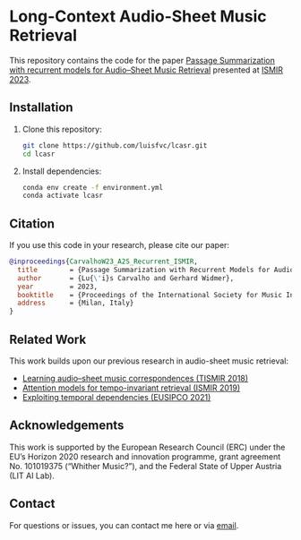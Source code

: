 # Long-Context Audio-Sheet Music Retrieval
This repository contains the code for the paper [Passage Summarization with recurrent models for Audio–Sheet Music Retrieval](https://arxiv.org/abs/2309.12111) presented at [ISMIR 2023](https://ismir2023.ismir.net/).

## Installation
1. Clone this repository:
   ```bash
   git clone https://github.com/luisfvc/lcasr.git
   cd lcasr
   ```

2. Install dependencies:
   ```bash
   conda env create -f environment.yml
   conda activate lcasr
   ```
## Citation
If you use this code in your research, please cite our paper:
```bibtex
@inproceedings{CarvalhoW23_A2S_Recurrent_ISMIR,
  title        = {Passage Summarization with Recurrent Models for Audio-Sheet Music Retrieval},
  author       = {Lu{\'i}s Carvalho and Gerhard Widmer},
  year         = 2023,
  booktitle    = {Proceedings of the International Society for Music Information Retrieval Conference (ISMIR)},
  address      = {Milan, Italy}
}
```
## Related Work

This work builds upon our previous research in audio-sheet music retrieval:
- [Learning audio–sheet music correspondences (TISMIR 2018)](https://github.com/CPJKU/audio_sheet_retrieval)
- [Attention models for tempo-invariant retrieval (ISMIR 2019)](https://github.com/CPJKU/audio_sheet_retrieval/tree/ismir-2019)
- [Exploiting temporal dependencies (EUSIPCO 2021)](https://github.com/CPJKU/audio_sheet_retrieval/tree/eusipco-2021)

## Acknowledgements

This work is supported by the European Research Council (ERC) under the EU’s Horizon 2020 research and innovation programme,
grant agreement No. 101019375 (“Whither Music?”), and the Federal State of Upper Austria (LIT AI Lab).

## Contact
For questions or issues, you can contact me here or via [email](mailto:luisfeliperj90@gmail.com).
